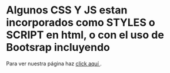 <h1>Algunos CSS Y JS estan incorporados como STYLES o SCRIPT en html, o con el uso de Bootsrap incluyendo </h1>

 Para ver nuestra página haz [click aquí ](https://nazareno-gauchat.github.io/Proyectofinalfullstack.github.io/).
